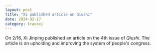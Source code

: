 ```yaml
---
layout: post
title: "Xi published article on Qiushi"
date: 2024-02-17
category: tracexi
---
```


On 2/16, Xi Jinping published an article on the 4th issue of *Qiushi*. The article is on upholding and improving the system of people's congress.

